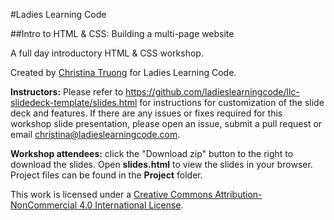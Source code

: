 #Ladies Learning Code

##Intro to HTML & CSS: Building a multi-page website

A full day introductory HTML & CSS workshop.

Created by [Christina Truong](http://twitter.com/christinatruong) for Ladies Learning Code.

**Instructors:** Please refer to https://github.com/ladieslearningcode/llc-slidedeck-template/slides.html for instructions for customization of the slide deck and features. If there are any issues or fixes required for this workshop slide presentation, please open an issue, submit a pull request or email [christina@ladieslearningcode.com](mailto:christina@ladieslearningcode.com).

**Workshop attendees:** click the "Download zip" button to the right to download the slides. Open **slides.html** to view the slides in your browser. Project files can be found in the **Project** folder.

This work is licensed under a <a rel="license" href="http://creativecommons.org/licenses/by-nc/4.0/">Creative Commons Attribution-NonCommercial 4.0 International License</a>.
